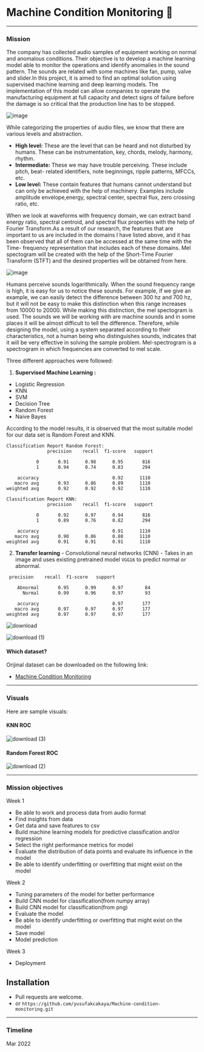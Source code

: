 # Machine Condition Monitoring 🎰

***

### Mission

  The company has collected audio samples of equipment working on normal and anomalous conditions. Their objective is to develop a machine learning model able to monitor the operations and identify anomalies in the sound pattern. The sounds are related with some machines like fan, pump, valve and slider.In this project, it is aimed to find an optimal solution using supervised machine learning and deep learning models. The implementation of this model can allow companies to operate the manufacturing equipment at full capacity and detect signs of failure before the damage is so critical that the production line has to be stopped.

![image](https://user-images.githubusercontent.com/46165841/156190888-7140d771-0cb0-4132-a529-a30c04a524cd.png)

  While categorizing the properties of audio files, we know that there are various levels and abstraction.
- **High level:** These are the level that can be heard and not disturbed by humans. These can be instrumentation, key, chords, melody, harmony, rhythm.
- **Intermediate:** These we may have trouble perceiving. These include pitch, beat- related identifiers, note beginnings, ripple patterns, MFCCs, etc.
- **Low level:** These contain features that humans cannot understand but can only be achieved with the help of machinery. Examples include amplitude envelope,energy, spectral center, spectral flux, zero crossing ratio, etc.


When we look at waveforms with frequency domain, we can extract band energy ratio, spectral centroid, and spectral flux properties with the help of Fourier Transform.As a result of our research, the features that are important to us are included in the domains I have listed above, and it has been observed that all of them can be accessed at the same time with the Time- frequency representation that includes each of these domains. Mel spectogram will be created with the help of the Short-Time Fourier Transform (STFT) and the desired properties will be obtained from here.

![image](https://user-images.githubusercontent.com/46165841/158340766-f1ef6ee4-12ae-44e9-ab99-494f38e3a11a.png)

  Humans perceive sounds logarithmically. When the sound frequency range is high, it is easy for us to notice these sounds. For example, if we give an example, we can easily detect the difference between 300 hz and 700 hz, but it will not be easy to make this distinction when this range increases from 10000 to 20000. While making this distinction, the mel spectogram is used. The sounds we will be working with are machine sounds and in some places it will be almost difficult to tell the difference. Therefore, while designing the model, using a system separated according to their characteristics, not a human being who distinguishes sounds, indicates that it will be very effective in solving the sample problem. Mel-spectrogram is a spectrogram in which frequencies are converted to mel scale.

Three different approaches were followed:

1. **Supervised Machine Learning :**

  - Logistic Regression
  - KNN
  - SVM
  - Decision Tree
  - Random Forest
  - Naive Bayes
  
According to the model results, it is observed that the most suitable model for our data set is Random Forest and KNN.

```
Classification Report Random Forest: 
               precision    recall  f1-score   support

           0       0.91      0.98      0.95       816
           1       0.94      0.74      0.83       294

    accuracy                           0.92      1110
   macro avg       0.93      0.86      0.89      1110
weighted avg       0.92      0.92      0.92      1110

```

```
Classification Report KNN:
               precision    recall  f1-score   support

           0       0.92      0.97      0.94       816
           1       0.89      0.76      0.82       294

    accuracy                           0.91      1110
   macro avg       0.90      0.86      0.88      1110
weighted avg       0.91      0.91      0.91      1110

```




2. **Transfer learning** - Convolutional neural networks (CNN) - Takes in an image and uses existing pretrained model `VGG16` to predict  normal or abnormal.

```
 precision    recall  f1-score   support

    Abnormal       0.95      0.99      0.97        84
      Normal       0.99      0.96      0.97        93

    accuracy                           0.97       177
   macro avg       0.97      0.97      0.97       177
weighted avg       0.97      0.97      0.97       177

```

![download](https://user-images.githubusercontent.com/46165841/158364392-9d835226-d167-4406-8250-8897dcd8152e.png)

![download (1)](https://user-images.githubusercontent.com/46165841/158364417-cbc642d0-7331-4475-85c1-8cfdadbd2a56.png)

#### Which dataset?

Orijinal dataset can be downloaded on the following link:

- [Machine Condition Monitoring](https://zenodo.org/record/3384388#.YFIrNXnvJEY)

***
### Visuals

Here are sample visuals:
#### KNN ROC
![download (3)](https://user-images.githubusercontent.com/46165841/158364490-966e9e18-4a4e-4005-912d-9e2bb2ec1eb3.png)


#### Random Forest ROC
![download (2)](https://user-images.githubusercontent.com/46165841/158364447-cd2793ab-197c-477c-8d3d-247f5470d6e8.png)

***

### Mission objectives

Week 1
- Be able to work and process data from audio format
- Find insights from data
- Get data and save features to csv
- Build machine learning models for predictive classification and/or regression
- Select the right performance metrics for model
- Evaluate the distribution of data points and evaluate its influence in the model
- Be able to identify underfitting or overfitting that might exist on the model

Week 2
- Tuning parameters of the model for better performance
- Build CNN model for classification(from numpy array)
- Build CNN model for classification(from png)
- Evaluate the model
- Be able to identify underfitting or overfitting that might exist on the model
- Save model
- Model prediction

Week 3
- Deployment


## Installation
- Pull requests are welcome.
- or ```https://github.com/yusufakcakaya/Machine-condition-monitoring.git```


***
### Timeline
Mar 2022


